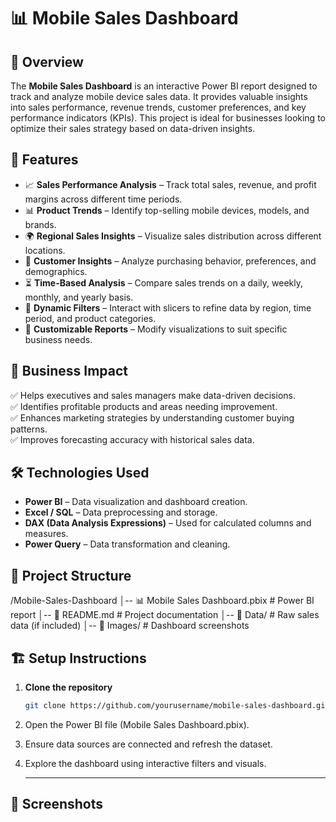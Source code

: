 # 📊 Mobile Sales Dashboard  

## 📝 Overview  
The **Mobile Sales Dashboard** is an interactive Power BI report designed to track and analyze mobile device sales data. It provides valuable insights into sales performance, revenue trends, customer preferences, and key performance indicators (KPIs). This project is ideal for businesses looking to optimize their sales strategy based on data-driven insights.  

## 🚀 Features  
- 📈 **Sales Performance Analysis** – Track total sales, revenue, and profit margins across different time periods.  
- 📊 **Product Trends** – Identify top-selling mobile devices, models, and brands.  
- 🌍 **Regional Sales Insights** – Visualize sales distribution across different locations.  
- 🛒 **Customer Insights** – Analyze purchasing behavior, preferences, and demographics.  
- ⏳ **Time-Based Analysis** – Compare sales trends on a daily, weekly, monthly, and yearly basis.  
- 🔄 **Dynamic Filters** – Interact with slicers to refine data by region, time period, and product categories.  
- 📌 **Customizable Reports** – Modify visualizations to suit specific business needs.  

## 🎯 Business Impact  
✅ Helps executives and sales managers make data-driven decisions.  
✅ Identifies profitable products and areas needing improvement.  
✅ Enhances marketing strategies by understanding customer buying patterns.  
✅ Improves forecasting accuracy with historical sales data.  

## 🛠️ Technologies Used  
- **Power BI** – Data visualization and dashboard creation.  
- **Excel / SQL** – Data preprocessing and storage.  
- **DAX (Data Analysis Expressions)** – Used for calculated columns and measures.  
- **Power Query** – Data transformation and cleaning.  

## 📂 Project Structure  
/Mobile-Sales-Dashboard │-- 📊 Mobile Sales Dashboard.pbix # Power BI report
│-- 📄 README.md # Project documentation
│-- 📁 Data/ # Raw sales data (if included)
│-- 📁 Images/ # Dashboard screenshots


## 🏗️ Setup Instructions  
1. **Clone the repository**  
   ```sh
   git clone https://github.com/yourusername/mobile-sales-dashboard.git

2. Open the Power BI file (Mobile Sales Dashboard.pbix).

3. Ensure data sources are connected and refresh the dataset.

4. Explore the dashboard using interactive filters and visuals.

   ---
 ##  📸 Screenshots
